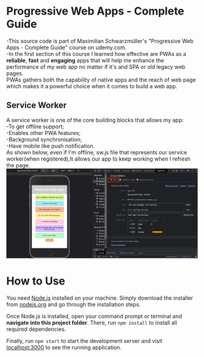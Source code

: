 # Progressive Web Apps - Complete Guide
-This source code is part of Maximilian Schwarzmüller's "Progressive Web Apps - Complete Guide" course on udemy.com.  
-In the first section of this course I learned how effective are PWAs as a **reliable**, **fast** and **engaging** apps that will help me enhance the performance of my web app no matter if it's and SPA or old legacy web pages.  
PWAs gathers both the capability of native apps and the reach of web page which makes it a powerful choice when it comes to build a web app.
## Service Worker  
A service worker is one of the core building blocks that allows my app:  
-To get offline support;  
-Enables other PWA features;  
-Background synchronisation;  
-Have mobile like push notification.  
As shown below, even if I'm offline, sw.js file that represents our service worker(when registered),It allows our app to keep working when I refresh the page.  
![example of the sercice worker role](https://github.com/fedilayoub/pwa-service-worker/blob/main/service_worker.jpg)  
# How to Use
You need [Node.js](https://nodejs.org) installed on your machine. Simply download the installer from [nodejs.org](https://nodejs.org) and go through the installation steps.

Once Node.js is installed, open your command prompt or terminal and **navigate into this project folder**. There, run `npm install` to install all required dependencies.

Finally, run `npm start` to start the development server and visit [localhost:3000](http://localhost:3000) to see the running application.
